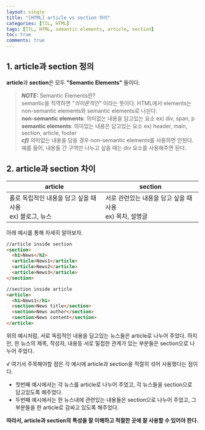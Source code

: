 ```yaml
---
layout: single
title: "[HTML] article vs section 차이"
categories: [TIL, HTML]
tags: [TIL, HTML, semantic elements, article, section]
toc: true
comments: true
---
```


## 1. article과 section 정의
**article**과 **section**은 모두 **"Semantic Elements"** 들이다.  

> ***NOTE:*** Semantic Elements란?  
semantic을 직역하면 _"의미론적인"_ 이라는 뜻이다. HTML에서 elements는 non-semantic elements와 semantic elements로 나뉜다.  
**non-semantic elements**: 의미없는 내용을 담고있는 요소 ex) div, span, p  
**semantic elements**: 의미있는 내용은 담고있는 요소 ex) header, main, section, article, footer  
***cf)*** 의미없는 내용을 담을 경우 non-semantic elements를 사용하면 안된다. 예를 들어, 내용들 간 구역만 나누고 싶을 때는 div 요소를 사용해주면 된다. 


## 2. article과 section 차이
article | section
--- | ---
홀로 독립적인 내용을 담고 싶을 때 사용<br/> ex) 블로그, 뉴스 | 서로 관련있는 내용을 담고 싶을 때 사용<br/> ex) 목차, 설명글

아래 예시를 통해 자세히 알아보자. 
```html
//article inside section
<section>
  <h1>News</h2>
  <article>News1</article>
  <article>News2</article>
  <article>News3</article>
</section>
```
```html
//section inside article
<article> 
  <h1>News1</h1>
  <section>News title</section>
  <section>News author</section>
  <section>News content</section>
</article>
```
위의 예시처럼, 서로 독립적인 내용을 담고있는 뉴스들은 article로 나누어 주었다. 하지만, 한 뉴스의 제목, 작성자, 내용등 서로 밀접한 관계가 있는 부분들은 section으로 나누어 주었다. 

√ 여기서 주목해야할 점은 각 예시에 article과 section을 적절히 섞어 사용했다는 점이다.
- 첫번째 예시에서는 각 뉴스를 article로 나누어 주었고, 각 뉴스들을 section으로 담고있도록 해주었다. 
- 두번째 예시에서는 한 뉴스내에 관련있는 내용들은 section으로 나누어 주었고, 그 부분들을 한 article로 감싸고 있도록 해주었다. 

**따라서, article과 section의 특성을 잘 이해하고 적절한 곳에 잘 사용할 수 있어야 한다.**
